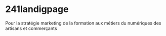 # 241landigpage
Pour la stratégie marketing de la formation aux métiers du numériques des artisans et commerçants
